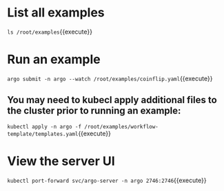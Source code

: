 # List all examples
`ls /root/examples`{{execute}}

# Run an example
`argo submit -n argo --watch /root/examples/coinflip.yaml`{{execute}}

## You may need to kubecl apply additional files to the cluster prior to running an example:
`kubectl apply -n argo -f /root/examples/workflow-template/templates.yaml`{{execute}}

# View the server UI
`kubectl port-forward svc/argo-server -n argo 2746:2746`{{execute}}

